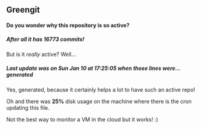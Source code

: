 ## Greengit

#### Do you wonder why this repository is so active?

##### After all it has 16773 commits!

But is it *really* active? Well...

##### Last update was on Sun Jan 10 at 17:25:05 when those lines were... generated

Yes, generated, because it certainly helps a lot to have such an active repo!

Oh and there was **25%** disk usage on the machine
where there is the cron updating this file.

Not the best way to monitor a VM in the cloud but it works! :)
